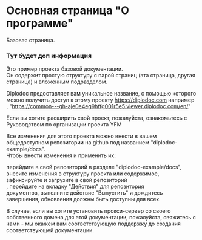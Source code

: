 # Основная страница "О программе"

Базовая страница.

### Тут будет доп информация

Это пример проекта базовой документации.  
Он содержит простую структуру с парой страниц (эта страница, другая страница) и вложенным подразделом.

Diplodoc предоставляет вам уникальное название, с помощью которого можно получить доступ к этому проекту https://diplodoc.com например  
, "https://common---gh-aje0e4eg9hffg001r5e5.viewer.diplodoc.com/en/"

Если вы хотите расширить свой проект, пожалуйста, ознакомьтесь с Руководством по организации проекта YFM

Все изменения для этого проекта можно внести в вашем общедоступном репозитории на github под названием "diplodoc-example/docs".  
Чтобы внести изменения и применить их:

перейдите в свой репозиторий в разделе "diplodoc-example/docs",  
внесите изменения в структуру проекта или содержимое,  
зафиксируйте и загрузите в свой репозиторий  
, перейдите на вкладку "Действия" для репозитория  
документов, выполните действие "Выпустить" и дождитесь  
завершения, обновления должны быть доступны для всех.

В случае, если вы хотите установить прокси-сервер со своего собственного домена для этой документации, пожалуйста, свяжитесь с нами - мы окажем вам соответствующую поддержку до создания соответствующей документации.